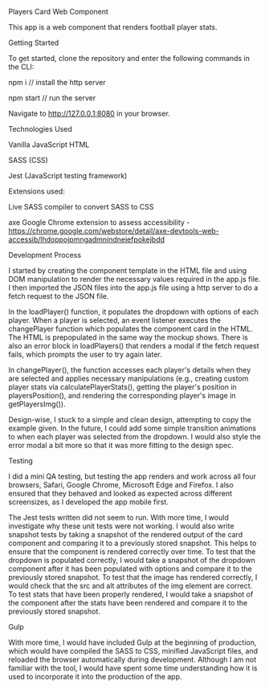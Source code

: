 Players Card Web Component

This app is a web component that renders football player stats.

Getting Started

To get started, clone the repository and enter the following commands in the CLI:


npm i    // install the http server

npm start    // run the server

Navigate to http://127.0.0.1:8080 in your browser.

Technologies Used

Vanilla JavaScript
HTML

SASS (CSS)

Jest (JavaScript testing framework)

Extensions used:

Live SASS compiler to convert SASS to CSS

axe Google Chrome extension to assess accessibility - https://chrome.google.com/webstore/detail/axe-devtools-web-accessib/lhdoppojpmngadmnindnejefpokejbdd

Development Process

I started by creating the component template in the HTML file and using DOM manipulation to render the necessary values required in the app.js file. I then imported the JSON files into the app.js file using a http server to do a fetch request to the JSON file.

In the loadPlayer() function, it populates the dropdown with options of each player. When a player is selected, an event listener executes the changePlayer function which populates the component card in the HTML. The HTML is prepopulated in the same way the mockup shows. There is also an error block in loadPlayers() that renders a modal if the fetch request fails, which prompts the user to try again later.

In changePlayer(), the function accesses each player's details when they are selected and applies necessary manipulations (e.g., creating custom player stats via calculatePlayerStats(), getting the player's position in playersPosition(), and rendering the corresponding player's image in getPlayersImg()).

Design-wise, I stuck to a simple and clean design, attempting to copy the example given. In the future, I could add some simple transition animations to when each player was selected from the dropdown. I would also style the error modal a bit more so that it was more fitting to the design spec.

Testing

I did a mini QA testing, but testing the app renders and work across all four browsers, Safari, Google Chrome, Microsoft Edge and Firefox. I also ensured that they behaved and looked as expected across different screensizes, as I developed the app mobile first.

The Jest tests written did not seem to run. With more time, I would investigate why these unit tests were not working. I would also write snapshot tests by taking a snapshot of the rendered output of the card component and comparing it to a previously stored snapshot. This helps to ensure that the component is rendered correctly over time. To test that the dropdown is populated correctly, I would take a snapshot of the dropdown component after it has been populated with options and compare it to the previously stored snapshot. To test that the image has rendered correctly, I would check that the src and alt attributes of the img element are correct. To test stats that have been properly rendered, I would take a snapshot of the component after the stats have been rendered and compare it to the previously stored snapshot.

Gulp

With more time, I would have included Gulp at the beginning of production, which would have compiled the SASS to CSS, minified JavaScript files, and reloaded the browser automatically during development. Although I am not familiar with the tool, I would have spent some time understanding how it is used to incorporate it into the production of the app.
